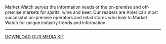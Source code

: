 Market Watch serves the information needs of the on-premise and off-premise markets for spirits, wine and beer. Our readers are America’s most successful on-premise operators and retail stores who look to Market Watch for unique industry trends and information.

<hr class="g-width-30x g-brd-primary g-my-40">

<a href="/images/pdf/MWMediaKit_2022.pdf?v=1" class="btn btn-md u-btn-outline-primary g-brd-2 g-rounded-10">DOWNLOAD OUR MEDIA KIT</a>
